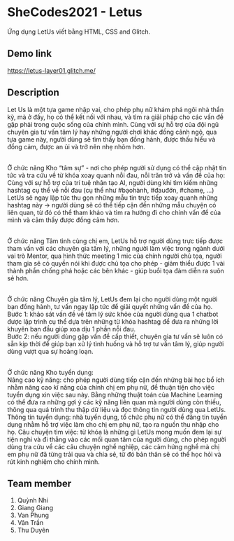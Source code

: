 # SheCodes2021 - Letus
Ứng dụng LetUs viết bằng HTML, CSS and Glitch.

## Demo link
https://letus-layer01.glitch.me/

## Description
Let Us là một tựa game nhập vai, cho phép phụ nữ khám phá ngôi nhà thần kỳ, mà ở đấy, họ có thể kết nối với nhau, và tìm ra giải pháp cho các vấn đề gặp phải trong cuộc sống của chính mình. Cùng với sự hỗ trợ của đội ngũ chuyên gia tư vấn tâm lý hay những người chơi khác đồng cảnh ngộ, qua tựa game này, người dùng sẽ tìm thấy bạn đồng hành, được thấu hiểu và đồng cảm, được an ủi và trở nên nhẹ nhõm hơn.<br/><br/>

Ở chức năng Kho “tâm sự” - nơi cho phép người sử dụng có thể cập nhật tin tức và tra cứu về từ khóa xoay quanh nỗi đau, nỗi trăn trở và vấn đề của họ:
Cùng với sự hỗ trợ của trí tuệ nhân tạo AI, người dùng khi tìm kiếm những hashtag cụ thể về nỗi đau (cụ thể như #bạohành, #đauđớn, #chamẹ, …) LetUs sẽ ngay lập tức thu gọn những mẫu tin trực tiếp xoay quanh những hashtag này → người dùng sẽ có thể tiếp cận đến những mẫu chuyện có liên quan, từ đó có thể tham khảo và tìm ra hướng đi cho chính vấn đề của mình và cảm thấy được đồng cảm hơn.<br/><br/>

Ở chức năng Tâm tình cùng chị em, LetUs hỗ trợ người dùng trực tiếp được tham vấn với các chuyên gia tâm lý, những người làm việc trong ngành dưới vai trò Mentor, qua hình thức meeting 1 mic của chính người chủ tọa, người tham gia sẽ có quyền nói khi được chủ tọa cho phép - giảm thiểu được 1 vài thành phần chống phá hoặc các bên khác - giúp buổi tọa đàm diễn ra suôn sẻ hơn.<br/><br/>

Ở chức năng Chuyên gia tâm lý, LetUs đem lại cho người dùng một người bạn đồng hành, tư vấn ngay lập tức để giải quyết những vấn đề của họ.<br/>
Bước 1: khảo sát vấn đề về tâm lý sức khỏe của người dùng qua 1 chatbot được lập trình cụ thể dựa trên những từ khóa hashtag để đưa ra những lời khuyên ban đầu giúp xoa dịu 1 phần nỗi đau.<br/>
Bước 2: nếu người dùng gặp vấn đề cấp thiết, chuyên gia tư vấn sẽ luôn có sẵn kịp thời để giúp bạn xử lý tình huống và hỗ trợ tư vấn tâm lý, giúp người dùng vượt qua sự hoảng loạn.<br/><br/>

Ở chức năng Kho tuyển dụng:<br/>
Nâng cao kỹ năng: cho phép người dùng tiếp cận đến những bài học bổ ích nhằm nâng cao kĩ năng của chính chị em phụ nữ, để thuận tiện cho việc tuyển dụng xin việc sau này. Bằng những thuật toán của Machine Learning có thể đưa ra những gợi ý các kỹ năng liên quan mà người dùng còn thiếu, thông qua quá trình thu thập dữ liệu và đọc thông tin người dùng qua LetUs.<br/>
Thông tin tuyển dụng: nhà tuyển dụng, tổ chức phụ nữ có thể đăng tin tuyển dụng nhằm hỗ trợ việc làm cho chị em phụ nữ, tạo ra nguồn thu nhập cho họ.
Câu chuyện tìm việc: từ khóa là những gì LetUs mong muốn đem lại sự tiện nghi và đi thẳng vào các mối quan tâm của người dùng, cho phép người dùng tra cứu về các câu chuyện nghề nghiệp, các cảm hứng nghề mà chị em phụ nữ đã từng trải qua và chia sẻ, từ đó bản thân sẽ có thể học hỏi và rút kinh nghiệm cho chính mình.<br/>

## Team member
1. Quỳnh Nhi<br/>
2. Giang Giang<br/>
3. Van Phung<br/>
4. Vân Trần<br/>
5. Thu Duyên
